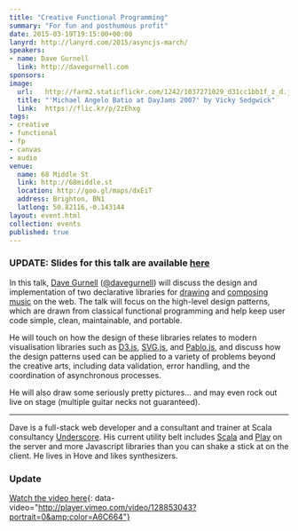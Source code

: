 ```yaml
---
title: "Creative Functional Programming"
summary: "For fun and posthumous profit"
date: 2015-03-19T19:15:00+00:00
lanyrd: http://lanyrd.com/2015/asyncjs-march/
speakers:
- name: Dave Gurnell
  link: http://davegurnell.com
sponsors:
image:
  url:   http://farm2.staticflickr.com/1242/1037271029_d31cc1bb1f_z_d.jpg?zz=1
  title: "'Michael Angelo Batio at DayJams 2007' by Vicky Sedgwick"
  link:  https://flic.kr/p/2zEhxg
tags:
- creative
- functional
- fp
- canvas
- audio
venue:
  name: 68 Middle St
  link: http://68middle.st
  location: http://goo.gl/maps/dxEiT
  address: Brighton, BN1
  latlong: 50.82116,-0.143144
layout: event.html
collection: events
published: true
---
```


### UPDATE: Slides for this talk are available [here](https://github.com/davegurnell/asyncjs-creative-fp)


In this talk, [Dave Gurnell][dave] ([@davegurnell][dave-twitter]) will discuss the design and implementation of two declarative libraries for [drawing][doodle] and [composing music][compose] on the web. The talk will focus on the high-level design patterns, which are drawn from classical functional programming and help keep user code simple, clean, maintainable, and portable.

He will touch on how the design of these libraries relates to modern visualisation libraries such as [D3.js][d3js], [SVG.js][svgjs], and [Pablo.js][pablojs], and discuss how the design patterns used can be applied to a variety of problems beyond the creative arts, including data validation, error handling, and the coordination of asynchronous processes.

He will also draw some seriously pretty pictures... and may even rock out live on stage (multiple guitar necks not guaranteed).

---

Dave is a full-stack web developer and a consultant and trainer at Scala consultancy [Underscore][underscore]. His current utility belt includes [Scala][scala] and [Play][play] on the server and more Javascript libraries than you can shake a stick at on the client. He lives in Hove and likes synthesizers.

[dave]: http://davegurnell.com
[dave-twitter]: http://twitter.com/davegurnell
[doodle]: https://github.com/underscoreio/doodle
[compose]: https://github.com/underscoreio/compose
[d3js]: http://d3js.org
[svgjs]: http://svgjs.com
[pablojs]: http://pablojs.com
[underscore]: http://underscore.io
[scala]: http://scala-lang.org
[play]: https://www.playframework.com
[coffeescript]: http://coffeescript.org
[underscorejs]: http://underscorejs.org
[angularjs]: https://angularjs.org

### Update

[Watch the video here](https://vimeo.com/128853043){: data-video="http://player.vimeo.com/video/128853043?portrait=0&amp;color=A6C664"}

